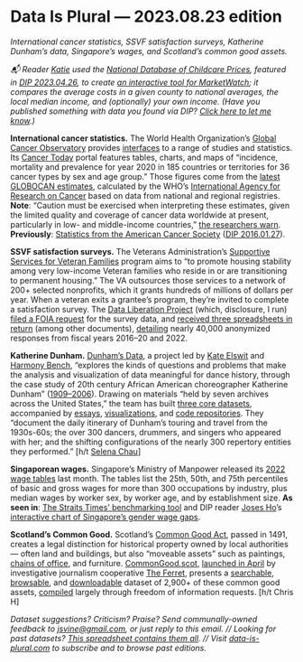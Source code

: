 Data Is Plural — 2023.08.23 edition
===================================

*International cancer statistics, SSVF satisfaction surveys, Katherine Dunham’s data, Singapore’s wages, and Scotland’s common good assets.*


*📬 Reader [Katie](https://katiemarriner.com) used the [National Database of Childcare Prices](https://www.dol.gov/agencies/wb/topics/featured-childcare), featured in [DIP 2023.04.26](https://www.data-is-plural.com/archive/2023-04-26-edition/), to create [an interactive tool for MarketWatch](https://www.marketwatch.com/story/the-rising-cost-of-childcare-is-making-life-impossible-for-parents-use-our-calculator-to-track-the-expense-where-you-live-355801c5); it compares the average costs in a given county to national averages, the local median income, and (optionally) your own income. (Have you published something with data you found via DIP? [Click here to let me know](https://docs.google.com/forms/d/e/1FAIpQLSdXXD5eO05w0Xa7bwG3Ppia3uzr_o3y-xDEZuWRfXbCfCu_XA/viewform).)*


__International cancer statistics.__ The World Health Organization’s [Global Cancer Observatory](https://gco.iarc.fr/) provides [interfaces](https://gco.iarc.fr/projects) to a range of studies and statistics. Its [Cancer Today](https://gco.iarc.fr/today/home) portal features tables, charts, and maps of “incidence, mortality and prevalence for year 2020 in 185 countries or territories for 36 cancer types by sex and age group.” Those figures come from the [latest GLOBOCAN estimates](https://acsjournals.onlinelibrary.wiley.com/doi/10.3322/caac.21660), calculated by the WHO’s [International Agency for Research on Cancer](https://www.iarc.who.int/) based on data from national and regional registries. __Note__: “Caution must be exercised when interpreting these estimates, given the limited quality and coverage of cancer data worldwide at present, particularly in low- and middle-income countries,” [the researchers warn](https://gco.iarc.fr/today/about). __Previously__: [Statistics from the American Cancer Society](https://cancerstatisticscenter.cancer.org/) ([DIP 2016.01.27](https://www.data-is-plural.com/archive/2016-01-27-edition/)).


__SSVF satisfaction surveys.__ The Veterans Administration’s [Supportive Services for Veteran Families](https://www.va.gov/homeless/ssvf/index.html) program aims to “to promote housing stability among very low-income Veteran families who reside in or are transitioning to permanent housing.” The VA outsources those services to a network of 200+ selected nonprofits, which it grants hundreds of millions of dollars per year. When a veteran exits a grantee’s program, they’re invited to complete a satisfaction survey. The [Data Liberation Project](https://www.data-liberation-project.org/) (which, disclosure, I run) [filed a FOIA request](https://www.data-liberation-project.org/requests/ssvf-satisfaction-surveys/) for the survey data, and [received three spreadsheets in return](https://www.data-liberation-project.org/datasets/va-ssvf-survey-data/) (among other documents), [detailing](https://docs.google.com/document/d/1unanFEUnBDVBMK9pmpb0EVvRlpB-jtRC6gwlXSN-If4/edit) nearly 40,000 anonymized responses from fiscal years 2016–20 and 2022. 


__Katherine Dunham.__ [Dunham’s Data](https://dunhamsdata.org/), a project led by [Kate Elswit](https://www.kateelswit.org/) and [Harmony Bench](https://dance.osu.edu/people/bench.9), “explores the kinds of questions and problems that make the analysis and visualization of data meaningful for dance history, through the case study of 20th century African American choreographer Katherine Dunham” ([1909–2006](https://en.wikipedia.org/wiki/Katherine_Dunham)). Drawing on materials “held by seven archives across the United States,” the team has built [three core datasets](https://dunhamsdata.org/portfolio/datasets), accompanied by [essays](https://dunhamsdata.org/index.php/portfolio/essays), [visualizations](https://dunhamsdata.org/index.php/portfolio/visualizations), and [code repositories](https://dunhamsdata.org/blog/code-tutorial-release). They “document the daily itinerary of Dunham’s touring and travel from the 1930s-60s; the over 300 dancers, drummers, and singers who appeared with her; and the shifting configurations of the nearly 300 repertory entities they performed.” [h/t [Selena Chau](https://www.linkedin.com/in/selenachau/)]


__Singaporean wages.__ Singapore’s Ministry of Manpower released its [2022 wage tables](https://stats.mom.gov.sg/Pages/Occupational-Wages-Tables2022.aspx) last month. The tables list the 25th, 50th, and 75th percentiles of basic and gross wages for more than 300 occupations by industry, plus median wages by worker sex, by worker age, and by establishment size. __As seen in__: [The Straits Times’ benchmarking tool](https://www.straitstimes.com/multimedia/graphics/2023/07/salary-guide-2023/index.html) and DIP reader [Joses Ho](https://www.josesho.com/)’s [interactive chart of Singapore’s gender wage gaps](https://observablehq.com/@josesho/singapore-gender-wage-gap-2022).


__Scotland’s Common Good.__ Scotland’s [Common Good Act](https://www.legislation.gov.uk/aosp/1491/19/introduction), passed in 1491, creates a legal distinction for historical property owned by local authorities — often land and buildings, but also “moveable assets” such as paintings, [chains of office](https://en.wikipedia.org/wiki/Livery_collar), and furniture. [CommonGood.scot](https://commongood.scot/), [launched in April](https://commongood.scot/launching-commongood-scot/) by investigative journalism cooperative [The Ferret](https://theferret.scot/about-us/), presents a [searchable](https://commongood.scot/search/), [browsable](https://commongood.scot/map/), and [downloadable](https://commongood.scot/data/) dataset of 2,900+ of these common good assets, [compiled](https://commongood.scot/faqs-common-good-funds/) largely through freedom of information requests. [h/t Chris H]


*Dataset suggestions? Criticism? Praise? Send communally-owned feedback to jsvine@gmail.com, or just reply to this email. // Looking for past datasets? [This spreadsheet contains them all](https://docs.google.com/spreadsheets/d/1wZhPLMCHKJvwOkP4juclhjFgqIY8fQFMemwKL2c64vk/edit#gid=0). // Visit [data-is-plural.com](https://www.data-is-plural.com) to subscribe and to browse past editions.*
